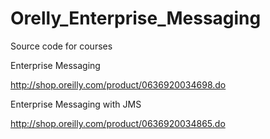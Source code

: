 # Orelly_Enterprise_Messaging

Source code for courses

Enterprise Messaging

http://shop.oreilly.com/product/0636920034698.do


Enterprise Messaging with JMS

http://shop.oreilly.com/product/0636920034865.do

